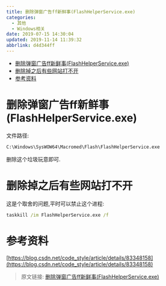 ```yaml
---
title: 删除弹窗广告ff新鲜事(FlashHelperService.exe)
categories: 
  - 其他
  - Windows相关
date: 2019-07-15 14:30:04
updated: 2019-11-14 11:39:32
abbrlink: d4d344ff
---
```

<div id='my_toc'>

- [删除弹窗广告ff新鲜事(FlashHelperService.exe)](/blog/d4d344ff/#删除弹窗广告ff新鲜事-FlashHelperService-exe)
- [删除掉之后有些网站打不开](/blog/d4d344ff/#删除掉之后有些网站打不开)
- [参考资料](/blog/d4d344ff/#参考资料)

</div>
<!--more-->
<script>if (navigator.platform.toLowerCase() == 'win32'){document.getElementById('my_toc').style.display = 'none';}</script>

<!--end-->
# 删除弹窗广告ff新鲜事(FlashHelperService.exe) #
文件路径:
```cmd
C:\Windows\SysWOW64\Macromed\Flash\FlashHelperService.exe
```
删除这个垃圾玩意即可.
# 删除掉之后有些网站打不开 #
这是个取舍的问题,平时可以禁止这个进程:
```cmd
taskkill /im FlashHelperService.exe /f
```
# 参考资料 #
[https://blog.csdn.net/code_style/article/details/83348158](https://blog.csdn.net/code_style/article/details/83348158)

>原文链接: [删除弹窗广告ff新鲜事(FlashHelperService.exe)](https://lanlan2017.github.io/blog/d4d344ff/)
